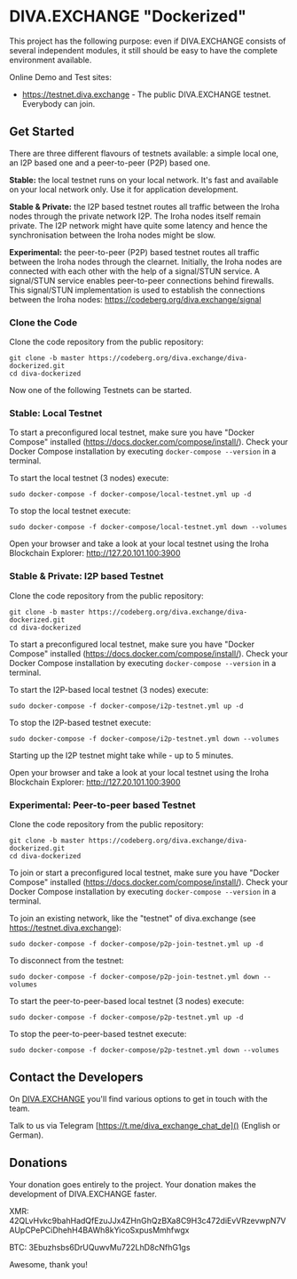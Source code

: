 # DIVA.EXCHANGE "Dockerized"

This project has the following purpose: even if DIVA.EXCHANGE consists of several independent modules, it still should be easy to have the complete environment available.

Online Demo and Test sites:
* https://testnet.diva.exchange - The public DIVA.EXCHANGE testnet. Everybody can join. 

## Get Started

There are three different flavours of testnets available: a simple local one, an I2P based one and a peer-to-peer (P2P) based one.

**Stable:** the local testnet runs on your local network. It's fast and available on your local network only. Use it for application development.

**Stable & Private:** the I2P based testnet routes all traffic between the Iroha nodes through the private network I2P. The Iroha nodes itself remain private. The I2P network might have quite some latency and hence the synchronisation between the Iroha nodes might be slow.

**Experimental:** the peer-to-peer (P2P) based testnet routes all traffic between the Iroha nodes through the clearnet. Initially, the Iroha nodes are connected with each other with the help of a signal/STUN service. A signal/STUN service enables peer-to-peer connections behind firewalls. This signal/STUN implementation is used to establish the connections between the Iroha nodes: https://codeberg.org/diva.exchange/signal 

### Clone the Code

Clone the code repository from the public repository:
```
git clone -b master https://codeberg.org/diva.exchange/diva-dockerized.git
cd diva-dockerized
```

Now one of the following Testnets can be started.

### Stable: Local Testnet

To start a preconfigured local testnet, make sure you have "Docker Compose" installed (https://docs.docker.com/compose/install/). Check your Docker Compose installation by executing `docker-compose --version` in a terminal.

To start the local testnet (3 nodes) execute:
```
sudo docker-compose -f docker-compose/local-testnet.yml up -d
```

To stop the local testnet execute:
```
sudo docker-compose -f docker-compose/local-testnet.yml down --volumes
```

Open your browser and take a look at your local testnet using the Iroha Blockchain Explorer: http://127.20.101.100:3900

### Stable & Private: I2P based Testnet

Clone the code repository from the public repository:
```
git clone -b master https://codeberg.org/diva.exchange/diva-dockerized.git
cd diva-dockerized
```

To start a preconfigured local testnet, make sure you have "Docker Compose" installed (https://docs.docker.com/compose/install/). Check your Docker Compose installation by executing `docker-compose --version` in a terminal.

To start the I2P-based local testnet (3 nodes) execute:
```
sudo docker-compose -f docker-compose/i2p-testnet.yml up -d
```

To stop the I2P-based testnet execute:
```
sudo docker-compose -f docker-compose/i2p-testnet.yml down --volumes
```

Starting up the I2P testnet might take while - up to 5 minutes.

Open your browser and take a look at your local testnet using the Iroha Blockchain Explorer: http://127.20.101.100:3900

### Experimental: Peer-to-peer based Testnet

Clone the code repository from the public repository:
```
git clone -b master https://codeberg.org/diva.exchange/diva-dockerized.git
cd diva-dockerized
```

To join or start a preconfigured local testnet, make sure you have "Docker Compose" installed (https://docs.docker.com/compose/install/). Check your Docker Compose installation by executing `docker-compose --version` in a terminal.

To join an existing network, like the "testnet" of diva.exchange (see https://testnet.diva.exchange):
```
sudo docker-compose -f docker-compose/p2p-join-testnet.yml up -d
```

To disconnect from the testnet:
```
sudo docker-compose -f docker-compose/p2p-join-testnet.yml down --volumes
```

To start the peer-to-peer-based local testnet (3 nodes) execute:
```
sudo docker-compose -f docker-compose/p2p-testnet.yml up -d
```

To stop the peer-to-peer-based testnet execute:
```
sudo docker-compose -f docker-compose/p2p-testnet.yml down --volumes
```

## Contact the Developers

On [DIVA.EXCHANGE](https://www.diva.exchange) you'll find various options to get in touch with the team. 

Talk to us via Telegram [https://t.me/diva_exchange_chat_de]() (English or German).

## Donations

Your donation goes entirely to the project. Your donation makes the development of DIVA.EXCHANGE faster.

XMR: 42QLvHvkc9bahHadQfEzuJJx4ZHnGhQzBXa8C9H3c472diEvVRzevwpN7VAUpCPePCiDhehH4BAWh8kYicoSxpusMmhfwgx

BTC: 3Ebuzhsbs6DrUQuwvMu722LhD8cNfhG1gs

Awesome, thank you!
